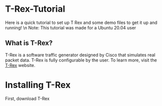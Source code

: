 # T-Rex-Tutorial
Here is a quick tutorial to set up T Rex and some demo files to get it up and running! \n
Note: This tutorial was made for a Ubuntu 20.04 user 

## What is T-Rex?
T-Rex is a software traffic generator designed by Cisco that simulates real packet data. T-Rex is fully configurable by the user. To learn more, visit the [T-Rex](https://trex-tgn.cisco.com) website. 

# Installing T-Rex
First, download T-Rex 